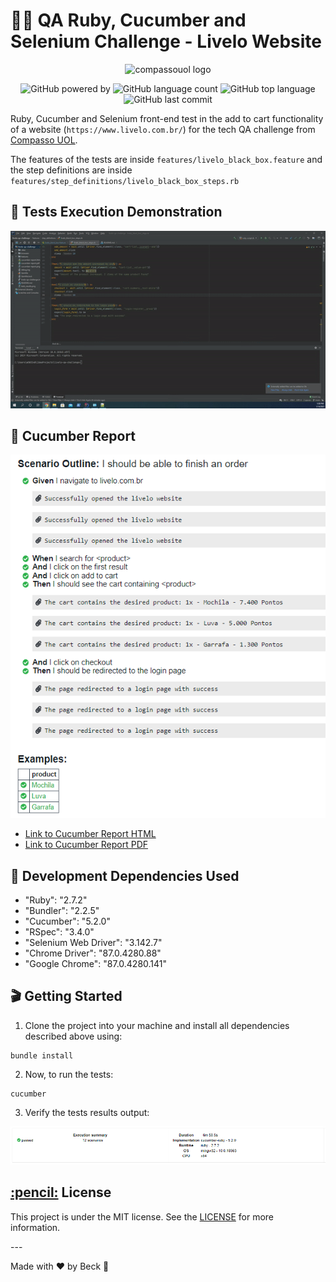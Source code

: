 # 👨‍💻 QA Ruby, Cucumber and Selenium Challenge - Livelo Website

<p align="center">
  <img alt="compassouol logo" width="35%" src="https://eventos.ecommercebrasil.com.br/forum/wp-content/uploads/sites/108/2020/06/compasso.png">
</p>

<p align="center">
  <img alt="GitHub powered by" src="https://img.shields.io/badge/cucumber-tests-green.svg?style=flat-square">
  <img alt="GitHub language count" src="https://img.shields.io/github/languages/count/beck-developer/livelo-qa-challenge">
  <img alt="GitHub top language" src="https://img.shields.io/github/languages/top/beck-developer/livelo-qa-challenge">
  <img alt="GitHub last commit" src="https://img.shields.io/github/last-commit/beck-developer/livelo-qa-challenge">
</p>

Ruby, Cucumber and Selenium front-end test in the add to cart functionality of a website (`https://www.livelo.com.br/`) for the tech QA challenge from [Compasso UOL](https://compassouol.com/). 

The features of the tests are inside `features/livelo_black_box.feature` and the step definitions are inside `features/step_definitions/livelo_black_box_steps.rb`

## 🎥 Tests Execution Demonstration

<p align="center">
  <img src="execution.gif" />
</p>

## 📅 Cucumber Report
  ![Cucumber Report](cucumber-report.png)
- [Link to Cucumber Report HTML](cucumber-report.html)
- [Link to Cucumber Report PDF](cucumber-report.pdf)

## 💾 Development Dependencies Used

- "Ruby":  "2.7.2"
- "Bundler": "2.2.5"
- "Cucumber": "5.2.0"
- "RSpec": "3.4.0"
- "Selenium Web Driver": "3.142.7"
- "Chrome Driver": "87.0.4280.88"
- "Google Chrome": "87.0.4280.141"

## 🎬 Getting Started

1. Clone the project into your machine and install all dependencies described above using:

```console
bundle install
```

2. Now, to run the tests:

```console
cucumber
```

3. Verify the tests results output:

![Tests results output](tests_results.png)

<h2><a class="anchor" aria-hidden="true" href="#memo-license">:pencil:</a> License </h2>
<p>This project is under the MIT license. See the <a href="https://github.com/beck-developer/livelo-qa-challenge/blob/master/LICENSE">LICENSE</a> for more information.</p>
---

Made with ❤ by Beck 👋 
